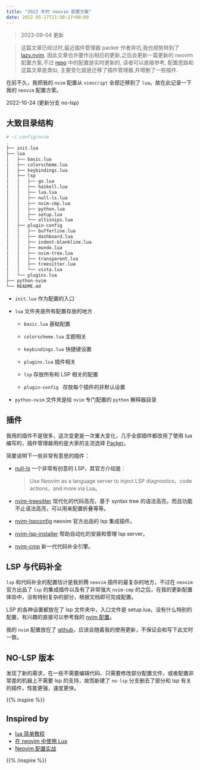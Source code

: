 ```yaml
---
title: "2022 年的 neovim 配置方案"
date: 2022-05-17T21:50:17+08:00
---
```

> 2023-09-04 更新

> 这篇文章已经过时,最近插件管理器 packer 作者弃坑,我也顺势转到了 [lazy.nvim](https://github.com/folke/lazy.nvim).
> 因此文章也许要作出相应的更新,之后会更新一篇更新的 neovim 配置方案,不过 [repo](https://github.com/Zwlin98/nvim) 中的配置是实时更新的, 读者可以直接参考, 配置思路和这篇文章是类似, 主要变化就是迁移了插件管理器,并增删了一些插件.

在前不久，我把我的 `nvim` 配置从 `vimscript` 全部迁移到了 `lua`。故在此记录一下我的 `neovim` 配置方案。

2022-10-24 (更新分支 no-lsp)

## 大致目录结构

```bash
# ~/.config/nvim
.
├── init.lua
├── lua
│   ├── basic.lua
│   ├── colorscheme.lua
│   ├── keybindings.lua
│   ├── lsp
│   │   ├── go.lua
│   │   ├── haskell.lua
│   │   ├── lua.lua
│   │   ├── null-ls.lua
│   │   ├── nvim-cmp.lua
│   │   ├── python.lua
│   │   ├── setup.lua
│   │   └── ultisnips.lua
│   ├── plugin-config
│   │   ├── bufferline.lua
│   │   ├── dashboard.lua
│   │   ├── indent-blankline.lua
│   │   ├── mundo.lua
│   │   ├── nvim-tree.lua
│   │   ├── transparent.lua
│   │   ├── treesitter.lua
│   │   └── vista.lua
│   └── plugins.lua
├── python-nvim
└── README.md
```

* `init.lua` 作为配置的入口

* `lua` 文件夹是所有配置存放的地方
    + `basic.lua` 基础配置
    
    + `colorscheme.lua` 主题相关
    
    + `keybindings.lua` 快捷键设置
    + `plugins.lua` 插件相关
    
    + `lsp` 存放所有和 LSP 相关的配置
    + `plugin-config ` 存放每个插件的非默认设置
    
* `python-nvim` 文件夹是给 `nvim` 专门配置的 `python` 解释器目录

## 插件

我用的插件不是很多，这次变更是一次重大变化，几乎全部插件都改用了使用 lua 编写的，插件管理器用的是大家的主流选择 [Packer](https://github.com/wbthomason/packer.nvim)。

简要说明下一些非常有意思的插件：

+ [null-ls](https://github.com/jose-elias-alvarez/null-ls.nvim) 一个非常有创意的 LSP，其官方介绍是：

    > Use Neovim as a language server to inject LSP diagnostics，code actions，and more via Lua。

+ [nvim-treesitter](https://github.com/nvim-treesitter/nvim-treesitter) 现代化的代码高亮，基于 syntax tree 的语法高亮，而且功能不止语法高亮，可以用来配置折叠等等。

+ [nvim-lspconfig](https://github.com/neovim/nvim-lspconfig) neovim 官方出品的 lsp 集成插件。

+ [nvim-lsp-installer](https://github.com/williamboman/nvim-lsp-installer) 帮助自动化的安装和管理 lsp server。

+ [nvim-cmp](https://github.com/hrsh7th/nvim-cmp) 新一代代码补全引擎。

## LSP 与代码补全

`lsp` 和代码补全的配置估计是我折腾 `neovim` 插件的最复杂的地方，不过在 `neovim` 官方出品了 `lsp` 的集成插件以及有了非常强大 `nvim-cmp` 的之后，在我的更新配置体验中，没有特别复杂的部分，根据文档即可完成配置。

LSP 的各种设置都放在了 lsp 文件夹中，入口文件是 setup.lua，没有什么特别的配置，有兴趣的直接可以参考我的 [nvim 配置](https://github.com/Zwlin98/nvim)。

我的 `nvim` 配置放在了 [github](https://github.com/Zwlin98/nvim)，应该会随着我的使用更新，不保证会和写下此文时一致。

## NO-LSP 版本

发现了新的需求，在一些不需要编辑代码、只需要修改部分配置文件，或者配置非常差的机器上不需要 lsp 的支持，故而新建了 `no-lsp` 分支删去了部分和 lsp 有关的插件，性能更强，速度更快。

{{% inspire %}}
## Inspired by

+ [lua 简单教程](https://learnxinyminutes.com/docs/lua/)
+ [在 neovim 中使用 Lua](https://github.com/glepnir/nvim-lua-guide-zh)
+ [Neovim 配置实战](https://github.com/nshen/learn-neovim-lua)

{{% /inspire %}}
